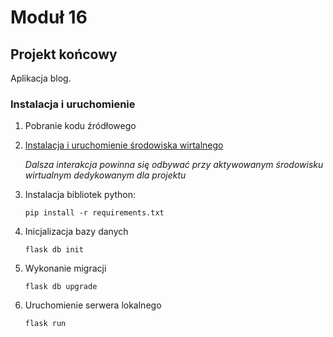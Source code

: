 # Moduł 16

## Projekt końcowy

Aplikacja blog.

### Instalacja i uruchomienie

1. Pobranie kodu źródłowego

2. [Instalacja i uruchomienie środowiska wirtalnego](https://docs.python.org/3/library/venv.html#creating-virtual-environments)

    _Dalsza interakcja powinna się odbywać przy aktywowanym środowisku
    wirtualnym dedykowanym dla projektu_

3. Instalacja bibliotek python:

    `pip install -r requirements.txt`

4. Inicjalizacja bazy danych

    `flask db init`

4. Wykonanie migracji

    `flask db upgrade`

4. Uruchomienie serwera lokalnego

    `flask run`